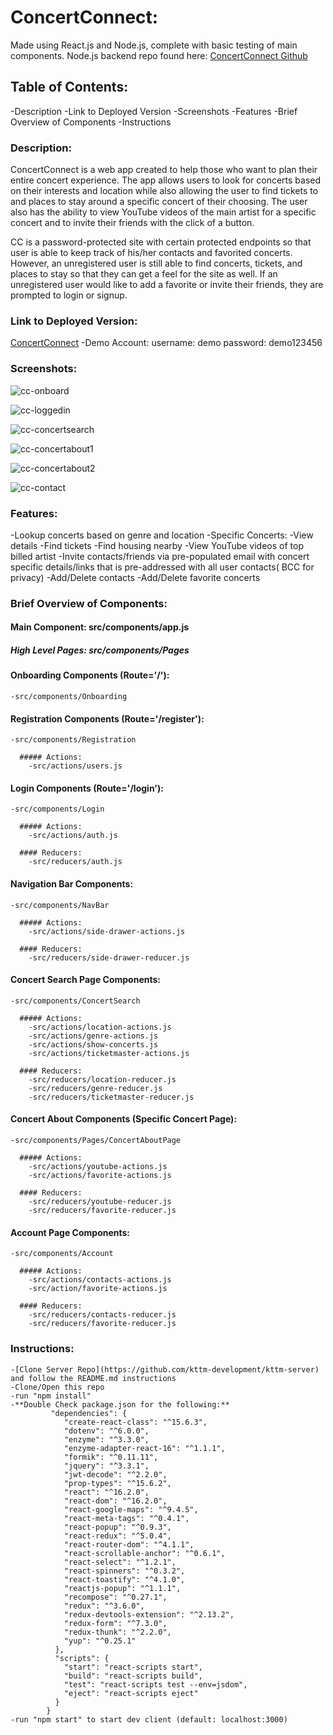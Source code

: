 # ConcertConnect:
Made using React.js and Node.js, complete with basic testing of main components.
Node.js backend repo found here: [ConcertConnect Github](https://github.com/kttm-development/kttm-server)

## Table of Contents:
-Description
-Link to Deployed Version
-Screenshots
-Features
-Brief Overview of Components
-Instructions

### Description:
ConcertConnect is a web app created to help those who want to plan their entire concert experience.  The app allows users to look for concerts based on their interests and location while also allowing the user to find tickets to and places to stay around a specific concert of their choosing.  The user also has the ability to view YouTube videos of the main artist for a specific concert and to invite their friends with the click of a button.

CC is a password-protected site with certain protected endpoints so that user is able to keep track of his/her contacts and favorited concerts.  However, an unregistered user is still able to find concerts, tickets, and places to stay so that they can get a feel for the site as well.  If an unregistered user would like to add a favorite or invite their friends, they are prompted to login or signup.

### Link to Deployed Version:
[ConcertConnect](https://concertconnect-client.herokuapp.com/)
-Demo Account: username: demo password: demo123456

### Screenshots:

![cc-onboard](https://user-images.githubusercontent.com/35779012/42348718-1b25491e-8070-11e8-9c79-aeafb830e1b4.png)

![cc-loggedin](https://user-images.githubusercontent.com/35779012/42348719-1c3d1f52-8070-11e8-953c-a0be923e18a2.png)

![cc-concertsearch](https://user-images.githubusercontent.com/35779012/42348721-1d560ac0-8070-11e8-8f91-9b313dd66b11.png)

![cc-concertabout1](https://user-images.githubusercontent.com/35779012/42348723-1e59f0c6-8070-11e8-8313-0692753ccac7.png)

![cc-concertabout2](https://user-images.githubusercontent.com/35779012/42348735-24c2672c-8070-11e8-9aa0-b911d760760c.png)

![cc-contact](https://user-images.githubusercontent.com/35779012/42348736-25d4c6c8-8070-11e8-802c-7669069bf516.png)

### Features:
  -Lookup concerts based on genre and location
  -Specific Concerts:
    -View details
    -Find tickets
    -Find housing nearby
    -View YouTube videos of top billed artist
    -Invite contacts/friends via pre-populated email with concert specific details/links that is pre-addressed with all user contacts( BCC for privacy)
  -Add/Delete contacts
  -Add/Delete favorite concerts

### Brief Overview of Components:

#### Main Component: src/components/app.js

##### High Level Pages: src/components/Pages

#### Onboarding Components (Route='/'):
    -src/components/Onboarding

#### Registration Components (Route='/register'):
    -src/components/Registration

      ##### Actions:
        -src/actions/users.js

#### Login Components (Route='/login'):
    -src/components/Login

      ##### Actions:
        -src/actions/auth.js

      #### Reducers:
        -src/reducers/auth.js

#### Navigation Bar Components:
    -src/components/NavBar

      ##### Actions:
        -src/actions/side-drawer-actions.js

      #### Reducers:
        -src/reducers/side-drawer-reducer.js

#### Concert Search Page Components:
    -src/components/ConcertSearch

      ##### Actions:
        -src/actions/location-actions.js
        -src/actions/genre-actions.js
        -src/actions/show-concerts.js
        -src/actions/ticketmaster-actions.js

      #### Reducers:
        -src/reducers/location-reducer.js
        -src/reducers/genre-reducer.js
        -src/reducers/ticketmaster-reducer.js

#### Concert About Components (Specific Concert Page):
    -src/components/Pages/ConcertAboutPage

      ##### Actions:
        -src/actions/youtube-actions.js
        -src/actions/favorite-actions.js

      #### Reducers:
        -src/reducers/youtube-reducer.js
        -src/reducers/favorite-reducer.js

#### Account Page Components:
    -src/components/Account

      ##### Actions:
        -src/actions/contacts-actions.js
        -src/action/favorite-actions.js

      #### Reducers:
        -src/reducers/contacts-reducer.js
        -src/reducers/favorite-reducer.js

### Instructions:
    -[Clone Server Repo](https://github.com/kttm-development/kttm-server) and follow the README.md instructions
    -Clone/Open this repo
    -run "npm install"
    -**Double Check package.json for the following:**
             "dependencies": {
                "create-react-class": "^15.6.3",
                "dotenv": "^6.0.0",
                "enzyme": "^3.3.0",
                "enzyme-adapter-react-16": "^1.1.1",
                "formik": "^0.11.11",
                "jquery": "^3.3.1",
                "jwt-decode": "^2.2.0",
                "prop-types": "^15.6.2",
                "react": "^16.2.0",
                "react-dom": "^16.2.0",
                "react-google-maps": "^9.4.5",
                "react-meta-tags": "^0.4.1",
                "react-popup": "^0.9.3",
                "react-redux": "^5.0.4",
                "react-router-dom": "^4.1.1",
                "react-scrollable-anchor": "^0.6.1",
                "react-select": "^1.2.1",
                "react-spinners": "^0.3.2",
                "react-toastify": "^4.1.0",
                "reactjs-popup": "^1.1.1",
                "recompose": "^0.27.1",
                "redux": "^3.6.0",
                "redux-devtools-extension": "^2.13.2",
                "redux-form": "^7.3.0",
                "redux-thunk": "^2.2.0",
                "yup": "^0.25.1"
              },
              "scripts": {
                "start": "react-scripts start",
                "build": "react-scripts build",
                "test": "react-scripts test --env=jsdom",
                "eject": "react-scripts eject"
              }
            }
    -run "npm start" to start dev client (default: localhost:3000)
    
